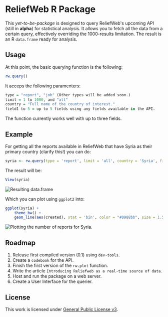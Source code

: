 ReliefWeb R Package
===================

This _yet-to-be-package_ is designed to query ReliefWeb's upcoming API (still in __alpha__) for statistical analysis. It allows you to fetch all the data from a certain query, effectively overriding the 1000-results limitation. The result is an R `data.frame` ready for analysis.


Usage
-----

At this point, the basic querying function is the following:

```r
rw.query()
```

It acceps the following paramenters:

```r
type = "report", "job" (Other types will be added soon.)
limit = 1 to 1000, and "all"
country = "Full name of the country of interest."
field1 to 5 = up to 5 fields using any fields available in the API. 
```

The function currently works well with up to three fields.


Example
-------
For getting all the reports available in ReliefWeb that have Syria as their primary country (clarify this!) you can do:

```r
syria <- rw.query(type = 'report', limit = 'all', country = 'Syria', field1 = 'url', field2 = 'title', field3 = 'date.created', field4 = 'body-html')
```

The result will be:

```r
View(syria)
```

![Resulting data.frame](https://raw.github.com/luiscape/reliefweb-study/master/readme/dataframe.png)

Which you can plot using `ggplot2` into:

```r
ggplot(syria) + 
    theme_bw() + 
    geom_line(aes(created), stat = 'bin', color = "#0988bb", size = 1.5)
```

![Plotting the number of reports for Syria.](https://raw.github.com/luiscape/reliefweb-study/master/readme/reports-syria.png)



Roadmap
-------
1. Release first compiled version (0.1) using `dev-tools`.
2. Create a `codebook` for the API.
3. Finish the first version of the `rw.plot` function. 
4. Write the article `Introducing Reliefweb as a real-time source of data`. 
5. Host and run the package on a web server. 
6. Create a User Interface for the querier. 


License
-------
This work is licensed under [General Public License v3](https://www.gnu.org/copyleft/gpl.html).

